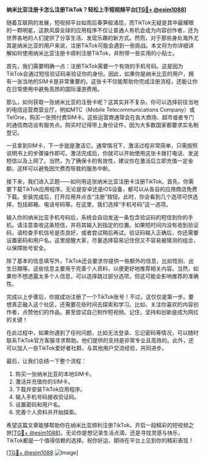 **纳米比亚注册卡怎么注册TikTok？轻松上手短视频平台[[TG💪+ @esim1088](https://t.me/s/esim1088)]**

随着互联网的发展，短视频平台如雨后春笋般涌现，而TikTok无疑是其中最耀眼的一颗明星。这款风靡全球的应用程序不仅让普通人有机会成为内容创作者，还为世界各地的人们提供了分享生活、发现乐趣的新方式。然而，对于那些身处海外尤其是纳米比亚的用户来说，注册TikTok可能会遇到一些挑战。本文将为你详细讲解如何使用纳米比亚注册卡顺利注册TikTok，并附带一些实用的小贴士。

首先，我们需要明确一点：注册TikTok需要一个有效的手机号码。这是因为TikTok会通过短信验证码来验证你的身份。因此，如果你是纳米比亚的用户，拥有一张当地的SIM卡是非常重要的。这张卡不仅能帮助你完成注册流程，还能让你在日常使用中避免高昂的国际漫游费用。

那么，如何获取一张纳米比亚的注册卡呢？这其实并不复杂。你可以选择前往当地的电信运营商营业厅，例如MTC（Mobile Telecommunications Company）或TelOne，购买一张预付费SIM卡。这些运营商通常会在各大商场、超市或者专门的通信商店设有服务点。购买时记得带上身份证件，因为大多数国家都要求实名制登记。

一旦拿到SIM卡，下一步就是激活它。通常情况下，激活过程非常简单，只需按照说明书上的步骤操作即可。激活完成后，你就可以开始使用这张卡拨打电话、发送短信以及上网了。当然，为了确保卡的有效性，建议你在激活后立即充值一定金额，这样可以避免因欠费而导致的服务中断。

接下来，我们进入正题——如何用这张纳米比亚注册卡注册TikTok。首先，你需要下载TikTok应用程序。无论是安卓还是iOS设备，都可以从各自的应用商店免费下载。安装完成后，打开应用并点击“注册”按钮。此时，你会看到几个选项可供选择，包括邮箱、电话号码等。在这里，我们选择“手机号码”这一选项。

输入你的纳米比亚手机号码后，系统会自动发送一条包含验证码的短信到你的手机。请注意查收这条短信，并将其输入到指定的位置。如果短时间内没有收到验证码，请检查手机信号是否良好，或者尝试稍后再试。验证码输入正确后，你还需要设置密码和用户名。这里提醒大家，尽量选择容易记住但又不容易被猜测的组合，以保障账号安全。

除了基本的信息填写外，TikTok还会要求你提供一些额外的信息，比如性别、出生日期等。这些信息主要用于完善个人资料，以便更好地推荐相关内容。当然，如果你不想透露太多个人信息，可以选择跳过部分选项，但这可能会影响推荐的准确性。

完成以上步骤后，你就成功注册了一个TikTok账号！不过，这仅仅是第一步。要想真正融入这个社区，还需要花些时间去探索和学习。比如，关注你喜欢的内容创作者，点赞他们的作品，甚至尝试自己制作短视频。记住，坚持和创新是成为网红的关键！

在此过程中，如果你遇到了任何问题，比如无法登录、忘记密码等情况，可以随时联系TikTok官方客服寻求帮助。他们提供的支持是非常专业且高效的。此外，还可以加入一些TikTok爱好者社群，与其他用户交流经验，共同进步。

最后，让我们总结一下整个流程：
1. 购买一张纳米比亚的本地SIM卡。
2. 激活并充值你的SIM卡。
3. 下载并安装TikTok应用程序。
4. 输入手机号码接收验证码。
5. 设置密码和用户名。
6. 完善个人资料并开始探索。

希望这篇文章能够帮助你在纳米比亚顺利注册TikTok，开启一段精彩的短视频之旅[[TG💪+ @esim1088](https://t.me/s/esim1088)]。无论你是想记录生活点滴，还是寻找灵感与快乐，TikTok都是一个值得信赖的选择。祝你好运，期待在平台上见到你的精彩表现！

[[TG💪+ @esim1088](https://t.me/s/esim1088) ![Image](https://i.postimg.cc/4NQfJmqS/Snipaste-2025-05-13-00-14-12.png)]